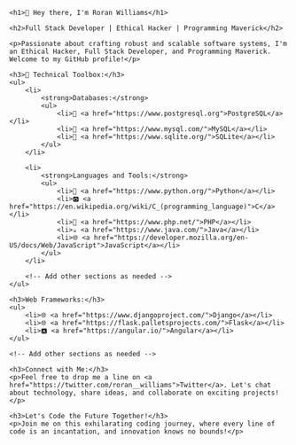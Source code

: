 <!DOCTYPE html>
<html lang="en">

<head>
    <meta charset="UTF-8">
    <meta name="viewport" content="width=device-width, initial-scale=1.0">
    <title>Roran Williams - Full Stack Developer</title>
</head>

<body>

    <h1>👋 Hey there, I'm Roran Williams</h1>

    <h2>Full Stack Developer | Ethical Hacker | Programming Maverick</h2>

    <p>Passionate about crafting robust and scalable software systems, I'm an Ethical Hacker, Full Stack Developer, and Programming Maverick. Welcome to my GitHub profile!</p>

    <h3>🔧 Technical Toolbox:</h3>
    <ul>
        <li>
            <strong>Databases:</strong>
            <ul>
                <li>💽 <a href="https://www.postgresql.org">PostgreSQL</a></li>
                <li>💽 <a href="https://www.mysql.com/">MySQL</a></li>
                <li>💽 <a href="https://www.sqlite.org/">SQLite</a></li>
            </ul>
        </li>

        <li>
            <strong>Languages and Tools:</strong>
            <ul>
                <li>🐍 <a href="https://www.python.org/">Python</a></li>
                <li>🅾️ <a href="https://en.wikipedia.org/wiki/C_(programming_language)">C</a></li>
                <li>🐘 <a href="https://www.php.net/">PHP</a></li>
                <li>☕ <a href="https://www.java.com/">Java</a></li>
                <li>🌐 <a href="https://developer.mozilla.org/en-US/docs/Web/JavaScript">JavaScript</a></li>
            </ul>
        </li>

        <!-- Add other sections as needed -->
    </ul>

    <h3>Web Frameworks:</h3>
    <ul>
        <li>🌐 <a href="https://www.djangoproject.com/">Django</a></li>
        <li>🌐 <a href="https://flask.palletsprojects.com/">Flask</a></li>
        <li>🅰️ <a href="https://angular.io/">Angular</a></li>
    </ul>

    <!-- Add other sections as needed -->

    <h3>Connect with Me:</h3>
    <p>Feel free to drop me a line on <a href="https://twitter.com/roran__williams">Twitter</a>. Let's chat about technology, share ideas, and collaborate on exciting projects!</p>

    <h3>Let's Code the Future Together!</h3>
    <p>Join me on this exhilarating coding journey, where every line of code is an incantation, and innovation knows no bounds!</p>

</body>

</html>
